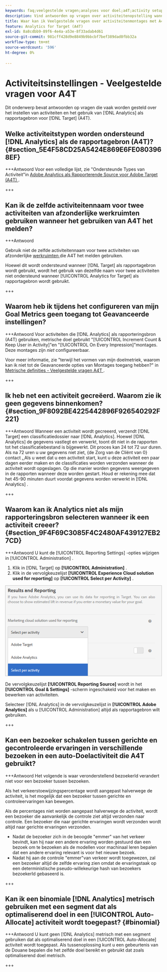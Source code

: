 ```yaml
---
keywords: faq;veelgestelde vragen;analyses voor doel;a4T;activity setup
description: Vind antwoorden op vragen over activiteitenopstelling wanneer het gebruiken van Analytics voor  [!DNL Target]  (A4T). A4T laat u Analytics gebruiken die voor  [!DNL Target]  activiteiten rapporteert.
title: Waar kan ik Veelgestelde vragen over activiteitenmontages met A4T vinden?
feature: Analytics for Target (A4T)
exl-id: 8a8cdbb9-89f6-4e4a-a53e-8f33adab4d61
source-git-commit: 981cff428d9e8849b9bbcbf7bef389dad0fbb32a
workflow-type: tm+mt
source-wordcount: '596'
ht-degree: 0%

---
```


# Activiteitsinstellingen - Veelgestelde vragen voor A4T

Dit onderwerp bevat antwoorden op vragen die vaak worden gesteld over het instellen van activiteiten en het gebruik van [!DNL Analytics] als rapportagebron voor [!DNL Target] (A4T).

## Welke activiteitstypen worden ondersteund [!DNL Analytics] als de rapportagebron (A4T)? {#section_5E4F58CD25A5424E869E6FE0803968EF}

+++Antwoord
Voor een volledige lijst, zie &quot;Ondersteunde Types van Activiteit&quot;in [ Adobe Analytics als Rapporterende Source voor Adobe Target (A4T) ](/help/main/c-integrating-target-with-mac/a4t/a4t.md#concept_7540C8C04259434AB6EE33B09F47A1DE).

+++

## Kan ik de zelfde activiteitennaam voor twee activiteiten van afzonderlijke werkruimten gebruiken wanneer het gebruiken van A4T het melden?

+++Antwoord

Gebruik niet de zelfde activiteitennaam voor twee activiteiten van afzonderlijke [ werkruimten ](/help/main/administrating-target/c-user-management/property-channel/property-channel.md) die A4T het melden gebruiken.

Hoewel dit wordt ondersteund wanneer [!DNL Target] als rapportagebron wordt gebruikt, wordt het gebruik van dezelfde naam voor twee activiteiten niet ondersteund wanneer [!UICONTROL Analytics for Target] als rapportagebron wordt gebruikt.

+++

## Waarom heb ik tijdens het configureren van mijn Goal Metrics geen toegang tot Geavanceerde instellingen?

+++Antwoord
Voor activiteiten die [!DNL Analytics] als rapporteringsbron (A4T) gebruiken, metrische doel gebruikt &quot;[!UICONTROL Increment Count & Keep User in Activity]&quot;en &quot;[!UICONTROL On Every Impression]&quot;montages. Deze montages zijn *niet* configureerbaar.

Voor meer informatie, zie &quot;terwijl het vormen van mijn doelmetriek, waarom kan ik niet tot de Geavanceerde opties van Montages toegang hebben?&quot; in [ Metrische definities - Veelgestelde vragen A4T ](/help/main/c-integrating-target-with-mac/a4t/r-a4t-faq/a4t-faq-metric-definition.md).

+++

## Ik heb net een activiteit gecreëerd. Waarom zie ik geen gegevens binnenkomen? {#section_9F8092BE4225442896F926540292F221}


+++Antwoord
Wanneer een activiteit wordt gecreeerd, verzendt [!DNL Target] een classificatiedossier naar [!DNL Analytics]. Hoewel [!DNL Analytics] de gegevens vastlegt en verwerkt, toont dit niet in de rapporten tot het classificatiebestand is bijgewerkt. Dit proces kan 24 tot 72 uur duren. Als na 72 uren u uw gegevens niet ziet, {de Zorg van de Cliënt van 0} contact [. ](/help/main/cmp-resources-and-contact-information.md#reference_ACA3391A00EF467B87930A450050077C) Als u weet dat u een activiteit start, kunt u deze activiteit een paar dagen eerder maken en de classificaties worden verzonden wanneer de activiteit wordt opgeslagen. Op die manier worden gegevens weergegeven in de rapporten wanneer deze worden gestart. Houd er rekening mee dat het 45-90 minuten duurt voordat gegevens worden verwerkt in [!DNL Analytics] .

+++

## Waarom kan ik Analytics niet als mijn rapporteringsbron selecteren wanneer ik een activiteit creeer? {#section_9F4F69C3085F4C2480AF439127EB27CD}

+++Antwoord
U kunt de [!UICONTROL Reporting Settings] -opties wijzigen in [!UICONTROL Administration] .

1. Klik in [!DNL Target] op **[!UICONTROL Administration]** .
1. Klik in de vervolgkeuzelijst **[!UICONTROL Experience Cloud solution used for reporting]** op **[!UICONTROL Select per Activity]** .

![ uitgezocht-per-activiteit beeld ](assets/select-per-activity.png)

De vervolgkeuzelijst **[!UICONTROL Reporting Source]** wordt in het **[!UICONTROL Goal & Settings]** -scherm ingeschakeld voor het maken en bewerken van activiteiten.

Selecteer [!DNL Analytics] in de vervolgkeuzelijst in **[!UICONTROL Adobe Analytics]** als u [!UICONTROL Administration] altijd als rapportagebron wilt gebruiken.

+++

## Kan een bezoeker schakelen tussen gerichte en gecontroleerde ervaringen in verschillende bezoeken in een auto-Doelactiviteit die A4T gebruikt?

+++Antwoord
Het volgende is waar veronderstellend bezoekerId verandert niet voor een bezoeker tussen bezoeken.

Als het verkeerstoewijzingspercentage wordt aangepast halverwege de activiteit, is het mogelijk dat een bezoeker tussen gerichte en controleervaringen kan bewegen.

Als de percentages niet worden aangepast halverwege de activiteit, wordt een bezoeker die aanvankelijk de controle ziet altijd verzonden naar controle. Een bezoeker die naar gerichte ervaringen wordt verzonden wordt altijd naar gerichte ervaringen verzonden.

* Nadat de bezoeker zich in de beoogde &quot;emmer&quot; van het verkeer bevindt, kan hij naar een andere ervaring worden gestuurd dan een bezoek om te bezoeken als de modellen voor machinaal leren bepalen dat een andere ervaring relevant is voor het nieuwe bezoek.
* Nadat hij aan de controle &quot;emmer&quot;van verkeer wordt toegewezen, zal een bezoeker altijd de zelfde ervaring zien omdat de ervaringstaak op een deterministische pseudo-willekeurige hash van bezoekers bezoekerId gebaseerd is.

+++

## Kan ik een binomiale [!DNL Analytics] metrisch gebruiken met een segment dat als optimaliserend doel in een [!UICONTROL Auto-Allocate] activiteit wordt toegepast? {#binomial}

+++Antwoord
U kunt geen [!DNL Analytics] metrisch met een segment gebruiken dat als optimaliserend doel in een [!UICONTROL Auto-Allocate] activiteit wordt toegepast. Als tussenoplossing kunt u een gebeurtenis van de Douane bepalen die het zelfde doel bereikt en gebruikt dat zoals optimaliserend doel metrisch.

+++
